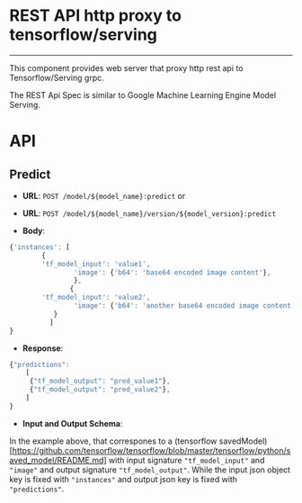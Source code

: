# REST API http proxy to tensorflow/serving
----

This component provides web server that proxy http rest api to Tensorflow/Serving grpc.

The REST Api Spec is similar to Google Machine Learning Engine Model Serving.

# API

## Predict

- **URL**: `POST /model/${model_name}:predict`
or
- **URL**: `POST /model/${model_name}/version/${model_version}:predict`

- **Body**:

```javascript
{'instances': [
		{
		'tf_model_input': 'value1',
                'image': {'b64': 'base64 encoded image content'},
                },
               {
		'tf_model_input': 'value2',
                'image': {'b64': 'another base64 encoded image content'},
	       }
	      ]
}
```

- **Response**:

```javascript
{"predictions": 
	[
	 {"tf_model_output": "pred_value1"}, 
	 {"tf_model_output": "pred_value2"}, 
	]
}

```

- **Input and Output Schema**:

In the example above, that correspones to a (tensorflow savedModel)[https://github.com/tensorflow/tensorflow/blob/master/tensorflow/python/saved_model/README.md]  with input signature `"tf_model_input"` and `"image"` and output signature `"tf_model_output"`.
While the input json object key is fixed with `"instances"` and output json key is fixed with `"predictions"`.

